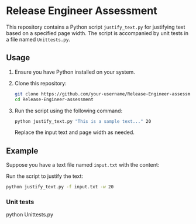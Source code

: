 # Release Engineer Assessment

This repository contains a Python script `justify_text.py` for justifying text based on a specified page width. The script is accompanied by unit tests in a file named `Unittests.py`.

## Usage

1. Ensure you have Python installed on your system.

2. Clone this repository:

    ```bash
    git clone https://github.com/your-username/Release-Engineer-assessment.git
    cd Release-Engineer-assessment
    ```

3. Run the script using the following command:

    ```bash
    python justify_text.py "This is a sample text..." 20
    ```

   Replace the input text and page width as needed.

## Example

Suppose you have a text file named `input.txt` with the content:


Run the script to justify the text:

```bash
python justify_text.py -f input.txt -w 20
```

### Unit tests
python Unittests.py


